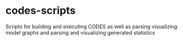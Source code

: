 # codes-scripts
Scripts for building and executing CODES as well as parsing visualizing model graphs and parsing and visualizing generated statistics
